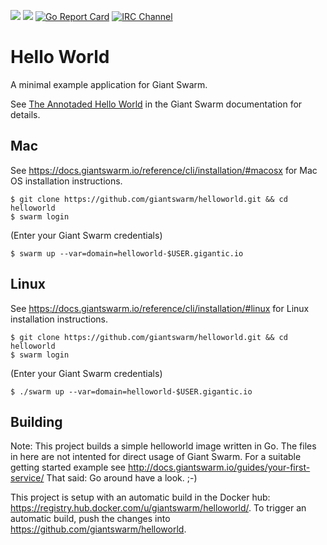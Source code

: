 [![](https://godoc.org/github.com/giantswarm/helloworld?status.svg)](http://godoc.org/github.com/giantswarm/helloworld)
[![](https://img.shields.io/docker/pulls/giantswarm/helloworld.svg)](https://hub.docker.com/r/giantswarm/helloworld/)
[![Go Report Card](https://goreportcard.com/badge/github.com/giantswarm/helloworld)](https://goreportcard.com/report/github.com/giantswarm/helloworld)
[![IRC Channel](https://img.shields.io/badge/irc-%23giantswarm-blue.svg)](https://kiwiirc.com/client/irc.freenode.net/#giantswarm)

# Hello World

A minimal example application for Giant Swarm.

See [The Annotaded Hello World](http://docs.giantswarm.io/guides/annotated-helloworld/) in the Giant Swarm documentation for details.

## Mac

See https://docs.giantswarm.io/reference/cli/installation/#macosx for Mac OS installation instructions.

```
$ git clone https://github.com/giantswarm/helloworld.git && cd helloworld
$ swarm login
```

(Enter your Giant Swarm credentials)

```
$ swarm up --var=domain=helloworld-$USER.gigantic.io
```

## Linux

See https://docs.giantswarm.io/reference/cli/installation/#linux for Linux installation instructions.

```
$ git clone https://github.com/giantswarm/helloworld.git && cd helloworld
$ swarm login
```

(Enter your Giant Swarm credentials)

```
$ ./swarm up --var=domain=helloworld-$USER.gigantic.io
```

## Building

Note: This project builds a simple helloworld image written in Go. The files in here are not intented for direct usage of Giant Swarm. For a suitable getting started example see http://docs.giantswarm.io/guides/your-first-service/ That said: Go around have a look. ;-)

This project is setup with an automatic build in the Docker hub: https://registry.hub.docker.com/u/giantswarm/helloworld/. To trigger an automatic build, push the changes into https://github.com/giantswarm/helloworld.
